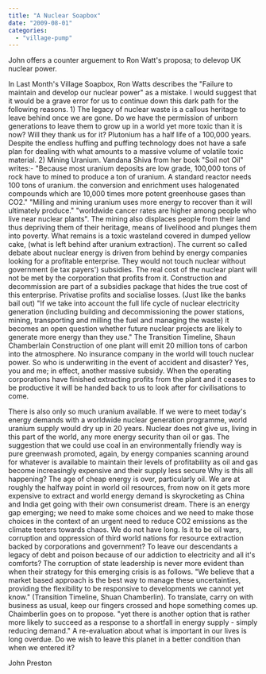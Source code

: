 ```yaml
---
title: "A Nuclear Soapbox"
date: "2009-08-01"
categories: 
  - "village-pump"
---
```


John offers a counter arguement to Ron Watt's proposa; to delevop UK nuclear power.

In Last Month's Village Soapbox, Ron Watts describes the "Failure to maintain and develop our nuclear power" as a mistake. I would suggest that it would be a grave error for us to continue down this dark path for the following reasons. 1) The legacy of nuclear waste is a callous heritage to leave behind once we are gone. Do we have the permission of unborn generations to leave them to grow up in a world yet more toxic than it is now? Will they thank us for it? Plutonium has a half life of a 100,000 years. Despite the endless huffing and puffing technology does not have a safe plan for dealing with what amounts to a massive volume of volatile toxic material. 2) Mining Uranium. Vandana Shiva from her book "Soil not Oil" writes:- "Because most uranium deposits are low grade, 100,000 tons of rock have to mined to produce a ton of uranium. A standard reactor needs 100 tons of uranium. the conversion and enrichment uses halogenated compounds which are 10,000 times more potent greenhouse gases than CO2." "Milling and mining uranium uses more energy to recover than it will ultimately produce." "worldwide cancer rates are higher among people who live near nuclear plants". The mining also displaces people from their land thus depriving them of their heritage, means of livelihood and plunges them into poverty. What remains is a toxic wasteland covered in dumped yellow cake, (what is left behind after uranium extraction). The current so called debate about nuclear energy is driven from behind by energy companies looking for a profitable enterprise. They would not touch nuclear without government (ie tax payers') subsidies. The real cost of the nuclear plant will not be met by the corporation that profits from it. Construction and decommission are part of a subsidies package that hides the true cost of this enterprise. Privatise profits and socialise losses. (Just like the banks bail out) "If we take into account the full life cycle of nuclear electricity generation (including building and decommissioning the power stations, mining, transporting and milling the fuel and managing the waste) it becomes an open question whether future nuclear projects are likely to generate more energy than they use." The Transition Timeline, Shaun Chamberlain Construction of one plant will emit 20 million tons of carbon into the atmosphere. No insurance company in the world will touch nuclear power. So who is underwriting in the event of accident and disaster? Yes, you and me; in effect, another massive subsidy. When the operating corporations have finished extracting profits from the plant and it ceases to be productive it will be handed back to us to look after for civilisations to come.

There is also only so much uranium available. If we were to meet today's energy demands with a worldwide nuclear generation programme, world uranium supply would dry up in 20 years. Nuclear does not give us, living in this part of the world, any more energy security than oil or gas. The suggestion that we could use coal in an environmentally friendly way is pure greenwash promoted, again, by energy companies scanning around for whatever is available to maintain their levels of profitability as oil and gas become increasingly expensive and their supply less secure Why is this all happening? The age of cheap energy is over, particularly oil. We are at roughly the halfway point in world oil resources, from now on it gets more expensive to extract and world energy demand is skyrocketing as China and India get going with their own consumerist dream. There is an energy gap emerging; we need to make some choices and we need to make those choices in the context of an urgent need to reduce CO2 emissions as the climate teeters towards chaos. We do not have long. Is it to be oil wars, corruption and oppression of third world nations for resource extraction backed by corporations and government? To leave our descendants a legacy of debt and poison because of our addiction to electricity and all it's comforts? The corruption of state leadership is never more evident than when their strategy for this emerging crisis is as follows. "We believe that a market based approach is the best way to manage these uncertainties, providing the flexibility to be responsive to developments we cannot yet know." (Transition Timeline, Shuan Chamberlin). To translate, carry on with business as usual, keep our fingers crossed and hope something comes up. Chaimberlin goes on to propose. "yet there is another option that is rather more likely to succeed as a response to a shortfall in energy supply - simply reducing demand." A re-evaluation about what is important in our lives is long overdue. Do we wish to leave this planet in a better condition than when we entered it?

John Preston
